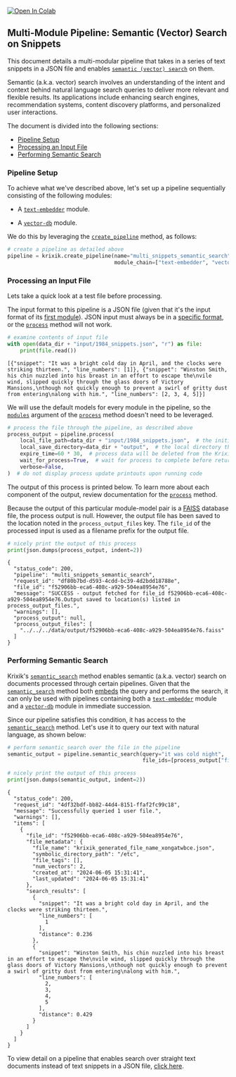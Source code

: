 <a href="https://colab.research.google.com/github/krixik-ai/krixik-docs/blob/main/docs/examples/search_pipeline_examples/multi_snippet_semantic_search.ipynb" target="_parent"><img src="https://colab.research.google.com/assets/colab-badge.svg" alt="Open In Colab"/></a>

## Multi-Module Pipeline: Semantic (Vector) Search on Snippets

This document details a multi-modular pipeline that takes in a series of text snippets in a JSON file and enables [`semantic (vector) search`](../../system/search_methods/semantic_search_method.md) on them.

Semantic (a.k.a. vector) search involves an understanding of the intent and context behind natural language search queries to deliver more relevant and flexible results. Its applications include enhancing search engines, recommendation systems, content discovery platforms, and personalized user interactions.

The document is divided into the following sections:

- [Pipeline Setup](#pipeline-setup)
- [Processing an Input File](#processing-an-input-file)
- [Performing Semantic Search](#performing-semantic-search)

### Pipeline Setup

To achieve what we've described above, let's set up a pipeline sequentially consisting of the following modules:

- A [`text-embedder`](../../modules/ai_modules/text-embedder_module.md) module.

- A [`vector-db`](../../modules/database_modules/vector-db_module.md) module.

We do this by leveraging the [`create_pipeline`](../../system/pipeline_creation/create_pipeline.md) method, as follows:


```python
# create a pipeline as detailed above
pipeline = krixik.create_pipeline(name="multi_snippets_semantic_search",
                                  module_chain=["text-embedder", "vector-db"])
```

### Processing an Input File

Lets take a quick look at a test file before processing.

The input format to this pipeline is a JSON file (given that it's the input format of its [first module](../../modules/ai_modules/text-embedder_module.md)). JSON input must always be in a [specific format](../../system/parameters_processing_files_through_pipelines/JSON_input_format.md), or the [`process`](../../system/parameters_processing_files_through_pipelines/process_method.md) method will not work.


```python
# examine contents of input file
with open(data_dir + "input/1984_snippets.json", "r") as file:
    print(file.read())
```

    [{"snippet": "It was a bright cold day in April, and the clocks were striking thirteen.", "line_numbers": [1]}, {"snippet": "Winston Smith, his chin nuzzled into his breast in an effort to escape the\nvile wind, slipped quickly through the glass doors of Victory Mansions,\nthough not quickly enough to prevent a swirl of gritty dust from entering\nalong with him.", "line_numbers": [2, 3, 4, 5]}]


We will use the default models for every module in the pipeline, so the [`modules`](../../system/parameters_processing_files_through_pipelines/process_method.md#selecting-models-via-the-modules-argument) argument of the [`process`](../../system/parameters_processing_files_through_pipelines/process_method.md) method doesn't need to be leveraged.


```python
# process the file through the pipeline, as described above
process_output = pipeline.process(
    local_file_path=data_dir + "input/1984_snippets.json",  # the initial local filepath where the input file is stored
    local_save_directory=data_dir + "output",  # the local directory that the output file will be saved to
    expire_time=60 * 30,  # process data will be deleted from the Krixik system in 30 minutes
    wait_for_process=True,  # wait for process to complete before returning IDE control to user
    verbose=False,
)  # do not display process update printouts upon running code
```

The output of this process is printed below. To learn more about each component of the output, review documentation for the [`process`](../../system/parameters_processing_files_through_pipelines/process_method.md) method.

Because the output of this particular module-model pair is a [FAISS](https://github.com/facebookresearch/faiss) database file, the process output is null. However, the output file has been saved to the location noted in the `process_output_files` key.  The `file_id` of the processed input is used as a filename prefix for the output file.


```python
# nicely print the output of this process
print(json.dumps(process_output, indent=2))
```

    {
      "status_code": 200,
      "pipeline": "multi_snippets_semantic_search",
      "request_id": "df80b7bd-d593-4cdd-bc39-4d2bdd18788e",
      "file_id": "f52906bb-eca6-408c-a929-504ea8954e76",
      "message": "SUCCESS - output fetched for file_id f52906bb-eca6-408c-a929-504ea8954e76.Output saved to location(s) listed in process_output_files.",
      "warnings": [],
      "process_output": null,
      "process_output_files": [
        "../../../data/output/f52906bb-eca6-408c-a929-504ea8954e76.faiss"
      ]
    }


### Performing Semantic Search

Krixik's [`semantic_search`](../../system/search_methods/semantic_search_method.md) method enables semantic (a.k.a. vector) search on documents processed through certain pipelines. Given that the [`semantic_search`](../../system/search_methods/semantic_search_method.md) method both [embeds](../../modules/ai_modules/text-embedder_module.md) the query and performs the search, it can only be used with pipelines containing both a [`text-embedder`](../../modules/ai_modules/text-embedder_module.md) module and a [`vector-db`](../../modules/database_modules/vector-db_module.md) module in immediate succession.

Since our pipeline satisfies this condition, it has access to the [`semantic_search`](../../system/search_methods/semantic_search_method.md) method. Let's use it to query our text with natural language, as shown below:


```python
# perform semantic_search over the file in the pipeline
semantic_output = pipeline.semantic_search(query="it was cold night",
                                           file_ids=[process_output["file_id"]])

# nicely print the output of this process
print(json.dumps(semantic_output, indent=2))
```

    {
      "status_code": 200,
      "request_id": "4df32bdf-bb82-44d4-8151-ffaf2fc99c18",
      "message": "Successfully queried 1 user file.",
      "warnings": [],
      "items": [
        {
          "file_id": "f52906bb-eca6-408c-a929-504ea8954e76",
          "file_metadata": {
            "file_name": "krixik_generated_file_name_xongatwbce.json",
            "symbolic_directory_path": "/etc",
            "file_tags": [],
            "num_vectors": 2,
            "created_at": "2024-06-05 15:31:41",
            "last_updated": "2024-06-05 15:31:41"
          },
          "search_results": [
            {
              "snippet": "It was a bright cold day in April, and the clocks were striking thirteen.",
              "line_numbers": [
                1
              ],
              "distance": 0.236
            },
            {
              "snippet": "Winston Smith, his chin nuzzled into his breast in an effort to escape the\nvile wind, slipped quickly through the glass doors of Victory Mansions,\nthough not quickly enough to prevent a swirl of gritty dust from entering\nalong with him.",
              "line_numbers": [
                2,
                3,
                4,
                5
              ],
              "distance": 0.429
            }
          ]
        }
      ]
    }


To view detail on a pipeline that enables search over straight text documents instead of text snippets in a JSON file, [click here](multi_basic_semantic_search.md).
